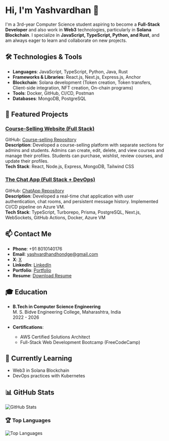 # Hi, I'm Yashvardhan 👋

I'm a 3rd-year Computer Science student aspiring to become a **Full-Stack Developer** and also work in **Web3** technologies, particularly in **Solana Blockchain**. I specialize in **JavaScript, TypeScript, Python, and Rust**, and am always eager to learn and collaborate on new projects.

## 🛠️ Technologies & Tools

- **Languages**: JavaScript, TypeScript, Python, Java, Rust
- **Frameworks & Libraries**: React.js, Next.js, Express.js, Anchor
- **Blockchain**: Solana development (Token creation, Token transfers, Client-side integration, NFT creation, On-chain programs)
- **Tools**: Docker, GitHub, CI/CD, Postman
- **Databases**: MongoDB, PostgreSQL

## 🚀 Featured Projects

### [Course-Selling Website (Full Stack)](https://course-selling-zzqi.vercel.app/)
GitHub: [Course-selling Repository](https://github.com/Yashvardhandhondge/Course-selling)  
**Description**: Developed a course-selling platform with separate sections for admins and students. Admins can create, edit, delete, and view courses and manage their profiles. Students can purchase, wishlist, review courses, and update their profiles.  
**Tech Stack**: React, Node.js, Express, MongoDB, Tailwind CSS

### [The Chat App (Full Stack + DevOps)](https://chatapp.example.com)  
GitHub: [ChatApp Repository](https://github.com/Yashvardhandhondge/ChatApp)  
**Description**: Developed a real-time chat application with user authentication, chat rooms, and persistent message history. Implemented CI/CD pipeline on Azure VM.  
**Tech Stack**: TypeScript, Turborepo, Prisma, PostgreSQL, Next.js, WebSockets, GitHub Actions, Docker, Azure VM

## 📫 Contact Me

- **Phone**: +91 8010140176
- **Email**: yashvardhandhondge@gmail.com
- **X**: [ X](https://x.com/yashvardhandho3)
- **LinkedIn**: [ LinkedIn](https://www.linkedin.com/in/yashvardhan-dhondge-0b9857296/)
- **Portfolio**: [ Portfolio](https://www.yashvardhandhondge.tech/)
- **Resume**: [Download Resume](https://drive.google.com/file/d/1PeLGJUysbwjtWOPifFS1Mt-X4DHLjrFw/view)

## 🎓 Education

- **B.Tech in Computer Science Engineering**  
  M. S. Bidve Engineering College, Maharashtra, India  
  2022 - 2026

- **Certifications**:
  - AWS Certified Solutions Architect
  - Full-Stack Web Development Bootcamp (FreeCodeCamp)

## 🌱 Currently Learning

- Web3 in Solana Blockchain
- DevOps practices with Kubernetes
## 📊 GitHub Stats

![GitHub Stats](https://github-readme-stats.vercel.app/api?username=Yashvardhandhondge&show_icons=true&hide_title=true&count_private=true&hide=prs&theme=dark)

### 🏆 Top Languages


![Top Languages](https://github-readme-stats.vercel.app/api/top-langs/?username=Yashvardhandhondge&layout=compact&theme=dark)

